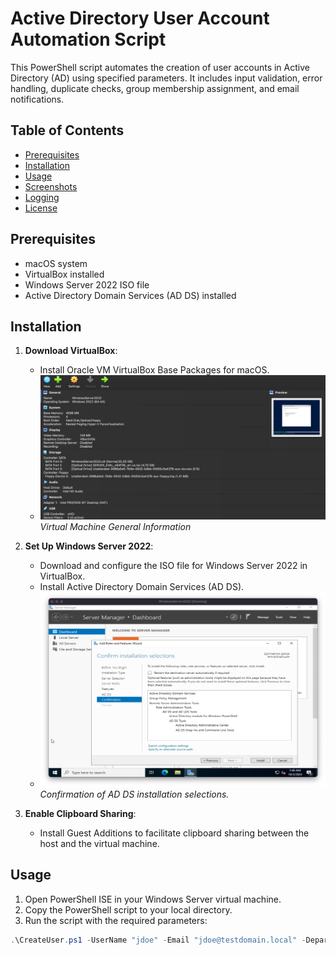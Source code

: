 # Active Directory User Account Automation Script

This PowerShell script automates the creation of user accounts in Active Directory (AD) using specified parameters. It includes input validation, error handling, duplicate checks, group membership assignment, and email notifications.

## Table of Contents

- [Prerequisites](#prerequisites)
- [Installation](#installation)
- [Usage](#usage)
- [Screenshots](#screenshots)
- [Logging](#logging)
- [License](#license)

## Prerequisites

- macOS system
- VirtualBox installed
- Windows Server 2022 ISO file
- Active Directory Domain Services (AD DS) installed

## Installation

1. **Download VirtualBox**:
   - Install Oracle VM VirtualBox Base Packages for macOS.
   - ![Virtual Machine General Information](Screenshots/VM_General_Information.png)
   *Virtual Machine General Information*

2. **Set Up Windows Server 2022**:
   - Download and configure the ISO file for Windows Server 2022 in VirtualBox.
   - Install Active Directory Domain Services (AD DS).
   - ![Confirmation Installation Selections](Screenshots/Confirmation_Installation_Selections.png)
   *Confirmation of AD DS installation selections.*

3. **Enable Clipboard Sharing**:
   - Install Guest Additions to facilitate clipboard sharing between the host and the virtual machine.

## Usage

1. Open PowerShell ISE in your Windows Server virtual machine.
2. Copy the PowerShell script to your local directory.
3. Run the script with the required parameters:

```powershell
.\CreateUser.ps1 -UserName "jdoe" -Email "jdoe@testdomain.local" -Department "IT" -JobTitle "Developer"
